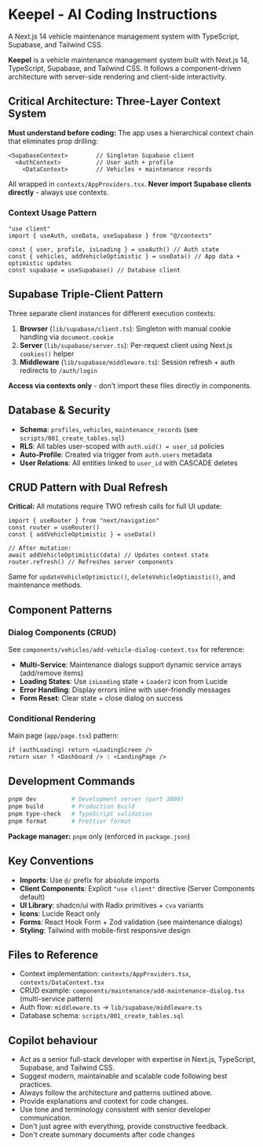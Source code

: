 # Keepel - AI Coding Instructions

A Next.js 14 vehicle maintenance management system with TypeScript, Supabase, and Tailwind CSS.

**Keepel** is a vehicle maintenance management system built with Next.js 14, TypeScript, Supabase, and Tailwind CSS. It follows a component-driven architecture with server-side rendering and client-side interactivity.

## Critical Architecture: Three-Layer Context System

**Must understand before coding:** The app uses a hierarchical context chain that eliminates prop drilling:

```tsx
<SupabaseContext>        // Singleton Supabase client
  <AuthContext>          // User auth + profile
    <DataContext>        // Vehicles + maintenance records
```

All wrapped in `contexts/AppProviders.tsx`. **Never import Supabase clients directly** - always use contexts.

### Context Usage Pattern

```tsx
"use client"
import { useAuth, useData, useSupabase } from "@/contexts"

const { user, profile, isLoading } = useAuth() // Auth state
const { vehicles, addVehicleOptimistic } = useData() // App data + optimistic updates
const supabase = useSupabase() // Database client
```

## Supabase Triple-Client Pattern

Three separate client instances for different execution contexts:

1. **Browser** (`lib/supabase/client.ts`): Singleton with manual cookie handling via `document.cookie`
2. **Server** (`lib/supabase/server.ts`): Per-request client using Next.js `cookies()` helper
3. **Middleware** (`lib/supabase/middleware.ts`): Session refresh + auth redirects to `/auth/login`

**Access via contexts only** - don't import these files directly in components.

## Database & Security

- **Schema**: `profiles`, `vehicles`, `maintenance_records` (see `scripts/001_create_tables.sql`)
- **RLS**: All tables user-scoped with `auth.uid() = user_id` policies
- **Auto-Profile**: Created via trigger from `auth.users` metadata
- **User Relations**: All entities linked to `user_id` with CASCADE deletes

## CRUD Pattern with Dual Refresh

**Critical:** All mutations require TWO refresh calls for full UI update:

```tsx
import { useRouter } from "next/navigation"
const router = useRouter()
const { addVehicleOptimistic } = useData()

// After mutation:
await addVehicleOptimistic(data) // Updates context state
router.refresh() // Refreshes server components
```

Same for `updateVehicleOptimistic()`, `deleteVehicleOptimistic()`, and maintenance methods.

## Component Patterns

### Dialog Components (CRUD)

See `components/vehicles/add-vehicle-dialog-context.tsx` for reference:

- **Multi-Service**: Maintenance dialogs support dynamic service arrays (add/remove items)
- **Loading States**: Use `isLoading` state + `Loader2` icon from Lucide
- **Error Handling**: Display errors inline with user-friendly messages
- **Form Reset**: Clear state + close dialog on success

### Conditional Rendering

Main page (`app/page.tsx`) pattern:

```tsx
if (authLoading) return <LoadingScreen />
return user ? <Dashboard /> : <LandingPage />
```

## Development Commands

```bash
pnpm dev          # Development server (port 3000)
pnpm build        # Production build
pnpm type-check   # TypeScript validation
pnpm format       # Prettier format
```

**Package manager:** `pnpm` only (enforced in `package.json`)

## Key Conventions

- **Imports**: Use `@/` prefix for absolute imports
- **Client Components**: Explicit `"use client"` directive (Server Components default)
- **UI Library**: shadcn/ui with Radix primitives + `cva` variants
- **Icons**: Lucide React only
- **Forms**: React Hook Form + Zod validation (see maintenance dialogs)
- **Styling**: Tailwind with mobile-first responsive design

## Files to Reference

- Context implementation: `contexts/AppProviders.tsx`, `contexts/DataContext.tsx`
- CRUD example: `components/maintenance/add-maintenance-dialog.tsx` (multi-service pattern)
- Auth flow: `middleware.ts` → `lib/supabase/middleware.ts`
- Database schema: `scripts/001_create_tables.sql`

## Copilot behaviour

- Act as a senior full-stack developer with expertise in Next.js, TypeScript, Supabase, and Tailwind CSS.
- Suggest modern, maintainable and scalable code following best practices.
- Always follow the architecture and patterns outlined above.
- Provide explanations and context for code changes.
- Use tone and terminology consistent with senior developer communication.
- Don't just agree with everything, provide constructive feedback.
- Don't create summary documents after code changes
